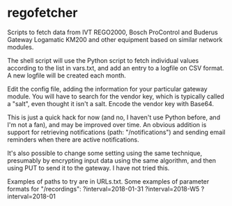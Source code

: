 # regofetcher
Scripts to fetch data from IVT REGO2000, Bosch ProControl and Buderus Gateway Logamatic KM200
and other equipment based on similar network modules.

The shell script will use the Python script to fetch individual values according to the list
in vars.txt, and add an entry to a logfile on CSV format. A new logfile will be created each
month.

Edit the config file, adding the information for your particular gateway module. You will have
to search for the vendor key, which is typically called a "salt", even thought it isn't a salt.
Encode the vendor key with Base64.

This is just a quick hack for now (and no, I haven't use Python before, and I'm not a fan),
and may be improved over time. An obvious addition is support for retrieving notifications
(path: "/notifications") and sending email reminders when there are active notifications.

It's also possible to change some setting using the same technique, presumably by encrypting
input data using the same algorithm, and then using PUT to send it to the gateway. I have not
tried this.

Examples of paths to try are in URLs.txt.
Some examples of parameter formats for "/recordings":
?interval=2018-01-31
?interval=2018-W5
?interval=2018-01
